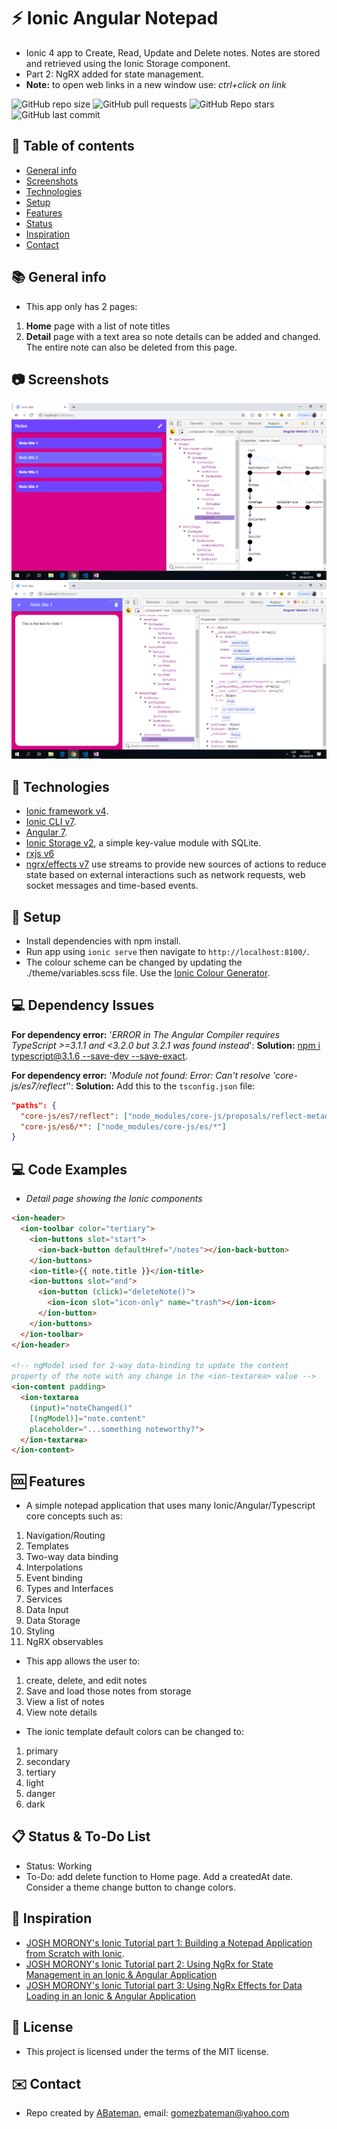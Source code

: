# :zap: Ionic Angular Notepad

* Ionic 4 app to Create, Read, Update and Delete notes. Notes are stored and retrieved using the Ionic Storage component.
* Part 2: NgRX added for state management.
* **Note:** to open web links in a new window use: _ctrl+click on link_

![GitHub repo size](https://img.shields.io/github/repo-size/AndrewJBateman/ionic-angular-notepad?style=plastic)
![GitHub pull requests](https://img.shields.io/github/issues-pr/AndrewJBateman/ionic-angular-notepad?style=plastic)
![GitHub Repo stars](https://img.shields.io/github/stars/AndrewJBateman/ionic-angular-notepad?style=plastic)
![GitHub last commit](https://img.shields.io/github/last-commit/AndrewJBateman/ionic-angular-notepad?style=plastic)

## :page_facing_up: Table of contents

* [General info](#general-info)
* [Screenshots](#screenshots)
* [Technologies](#technologies)
* [Setup](#setup)
* [Features](#features)
* [Status](#status)
* [Inspiration](#inspiration)
* [Contact](#contact)

## :books: General info

* This app only has 2 pages:

1. **Home** page with a list of note titles
2. **Detail** page with a text area so note details can be added and changed. The entire note can also be deleted from this page.

## :camera: Screenshots

![Example screenshot](./img/notes-page.png)
![Example screenshot](./img/note-text.png)

## :signal_strength: Technologies

* [Ionic framework v4](https://ionicframework.com/docs).
* [Ionic CLI v7](https://ionicframework.com/docs).
* [Angular 7](https://angular.io/).
* [Ionic Storage v2](https://www.npmjs.com/package/@ionic/storage), a simple key-value module with SQLite.
* [rxjs v6](https://rxjs-dev.firebaseapp.com/)
* [ngrx/effects v7](https://ngrx.io/guide/effects) use streams to provide new sources of actions to reduce state based on external interactions such as network requests, web socket messages and time-based events.

## :floppy_disk: Setup

* Install dependencies with npm install.
* Run app using `ionic serve` then navigate to `http://localhost:8100/`.
* The colour scheme can be changed by updating the ./theme/variables.scss file. Use the [Ionic Colour Generator](https://ionicframework.com/docs/theming/color-gencrator).

## :computer: Dependency Issues

**For dependency error:** '_ERROR in The Angular Compiler requires TypeScript >=3.1.1 and <3.2.0 but 3.2.1 was found instead_':
**Solution:** [npm i typescript@3.1.6 --save-dev --save-exact](https://stackoverflow.com/questions/53578372/error-in-the-angular-compiler-requires-typescript-3-1-1-and-3-2-0-but-3-2-1-w).

**For dependency error:** '_Module not found: Error: Can't resolve 'core-js/es7/reflect'_':
**Solution:** Add this to the `tsconfig.json` file:

```json
"paths": {
  "core-js/es7/reflect": ["node_modules/core-js/proposals/reflect-metadata"],
  "core-js/es6/*": ["node_modules/core-js/es/*"]
}

```

## :computer: Code Examples

* _Detail page showing the Ionic components_

```html
<ion-header>
  <ion-toolbar color="tertiary">
    <ion-buttons slot="start">
      <ion-back-button defaultHref="/notes"></ion-back-button>
    </ion-buttons>
    <ion-title>{{ note.title }}</ion-title>
    <ion-buttons slot="end">
      <ion-button (click)="deleteNote()">
        <ion-icon slot="icon-only" name="trash"></ion-icon>
      </ion-button>
    </ion-buttons>
  </ion-toolbar>
</ion-header>

<!-- ngModel used for 2-way data-binding to update the content 
property of the note with any change in the <ion-textarea> value -->
<ion-content padding>
  <ion-textarea
    (input)="noteChanged()"
    [(ngModel)]="note.content"
    placeholder="...something noteworthy?">
  </ion-textarea>
</ion-content>
```

## :cool: Features

* A simple notepad application that uses many Ionic/Angular/Typescript core concepts such as:

1. Navigation/Routing
2. Templates
3. Two-way data binding
4. Interpolations
5. Event binding
6. Types and Interfaces
7. Services
8. Data Input
9. Data Storage
10. Styling
11. NgRX observables

* This app allows the user to:

1. create, delete, and edit notes
2. Save and load those notes from storage
3. View a list of notes
4. View note details

* The ionic template default colors can be changed to:

1. primary
2. secondary
3. tertiary
4. light
5. danger
6. dark

## :clipboard: Status & To-Do List

* Status: Working
* To-Do: add delete function to Home page. Add a createdAt date. Consider a theme change button to change colors.

## :clap: Inspiration

* [JOSH MORONY's Ionic Tutorial part 1: Building a Notepad Application from Scratch with Ionic](https://www.joshmorony.com/building-a-notepad-application-from-scratch-with-ionic/).
* [JOSH MORONY's Ionic Tutorial part 2: Using NgRx for State Management in an Ionic & Angular Application](https://www.joshmorony.com/using-ngrx-for-state-management-in-an-ionic-angular-application/)
* [JOSH MORONY's Ionic Tutorial part 3: Using NgRx Effects for Data Loading in an Ionic & Angular Application](https://www.joshmorony.com/using-ngrx-effects-for-data-loading-in-an-ionic-angular-application/)

## :file_folder: License

* This project is licensed under the terms of the MIT license.

## :envelope: Contact

* Repo created by [ABateman](https://github.com/AndrewJBateman), email: gomezbateman@yahoo.com
